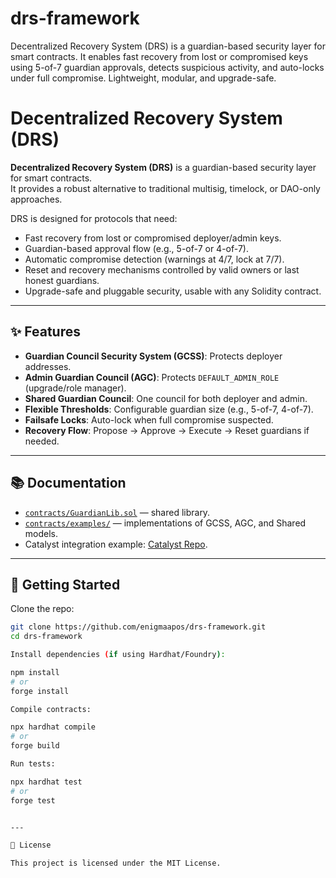 # drs-framework
Decentralized Recovery System (DRS) is a guardian-based security layer for smart contracts. It enables fast recovery from lost or compromised keys using 5-of-7 guardian approvals, detects suspicious activity, and auto-locks under full compromise. Lightweight, modular, and upgrade-safe.

# Decentralized Recovery System (DRS)

**Decentralized Recovery System (DRS)** is a guardian-based security layer for smart contracts.  
It provides a robust alternative to traditional multisig, timelock, or DAO-only approaches.  

DRS is designed for protocols that need:
- Fast recovery from lost or compromised deployer/admin keys.
- Guardian-based approval flow (e.g., 5-of-7 or 4-of-7).
- Automatic compromise detection (warnings at 4/7, lock at 7/7).
- Reset and recovery mechanisms controlled by valid owners or last honest guardians.
- Upgrade-safe and pluggable security, usable with any Solidity contract.

---

## ✨ Features
- **Guardian Council Security System (GCSS)**: Protects deployer addresses.
- **Admin Guardian Council (AGC)**: Protects `DEFAULT_ADMIN_ROLE` (upgrade/role manager).
- **Shared Guardian Council**: One council for both deployer and admin.
- **Flexible Thresholds**: Configurable guardian size (e.g., 5-of-7, 4-of-7).
- **Failsafe Locks**: Auto-lock when full compromise suspected.
- **Recovery Flow**: Propose → Approve → Execute → Reset guardians if needed.

---

## 📚 Documentation
- [`contracts/GuardianLib.sol`](contracts/GuardianLib.sol) — shared library.
- [`contracts/examples/`](contracts/examples/) — implementations of GCSS, AGC, and Shared models.
- Catalyst integration example: [Catalyst Repo](https://github.com/enigmaapos/Catalyst/tree/main).

---

## 🚀 Getting Started

Clone the repo:
```bash
git clone https://github.com/enigmaapos/drs-framework.git
cd drs-framework

Install dependencies (if using Hardhat/Foundry):

npm install
# or
forge install

Compile contracts:

npx hardhat compile
# or
forge build

Run tests:

npx hardhat test
# or
forge test


---

📜 License

This project is licensed under the MIT License.
